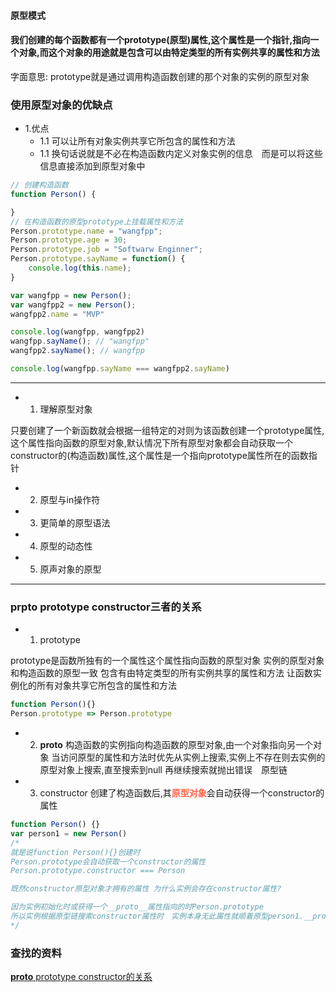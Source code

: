 #### 原型模式


#### 我们创建的每个函数都有一个prototype(原型)属性,这个属性是一个指针,指向一个对象,而这个对象的用途就是包含可以由特定类型的所有实例共享的属性和方法
字面意思:
    prototype就是通过调用构造函数创建的那个对象的实例的原型对象

### 使用原型对象的优缺点
- 1.优点
    - 1.1 可以让所有对象实例共享它所包含的属性和方法
    - 1.1 换句话说就是不必在构造函数内定义对象实例的信息　而是可以将这些信息直接添加到原型对象中 
```javascript
// 创建构造函数
function Person() {

}
// 在构造函数的原型prototype上挂载属性和方法
Person.prototype.name = "wangfpp";
Person.prototype.age = 30;
Person.prototype.job = "Softwarw Enginner";
Person.prototype.sayName = function() {
    console.log(this.name);
}

var wangfpp = new Person();
var wangfpp2 = new Person();
wangfpp2.name = "MVP"

console.log(wangfpp, wangfpp2)
wangfpp.sayName(); // "wangfpp"
wangfpp2.sayName(); // wangfpp

console.log(wangfpp.sayName === wangfpp2.sayName)

```
<hr/>

- 1. 理解原型对象

只要创建了一个新函数就会根据一组特定的对则为该函数创建一个prototype属性,这个属性指向函数的原型对象,默认情况下所有原型对象都会自动获取一个constructor的(构造函数)属性,这个属性是一个指向prototype属性所在的函数指针

- 2. 原型与in操作符


- 3. 更简单的原型语法


- 4. 原型的动态性


- 5. 原声对象的原型


<hr/>

### __prpto__ prototype constructor三者的关系

- 1. prototype

prototype是函数所独有的一个属性这个属性指向函数的原型对象
实例的原型对象和构造函数的原型一致
包含有由特定类型的所有实例共享的属性和方法
让函数实例化的所有对象共享它所包含的属性和方法
```javascript
function Person(){}
Person.prototype => Person.prototype
```

- 2. __proto__
构造函数的实例指向构造函数的原型对象,由一个对象指向另一个对象
当访问原型的属性和方法时优先从实例上搜索,实例上不存在则去实例的原型对象上搜索,直至搜索到null 再继续搜索就抛出错误　原型链

- 3. constructor
创建了构造函数后,其<strong style="color:tomato">原型对象</strong>会自动获得一个constructor的属性
```javascript
function Person() {}
var person1 = new Person()
/*
就是说function Person(){}创建时
Person.prototype会自动获取一个constructor的属性
Person.prototype.constructor === Person

既然constructor原型对象才拥有的属性 为什么实例会存在constructor属性?

因为实例初始化时或获得一个__proto__属性指向的时Person.prototype
所以实例根据原型链搜索constructor属性时　实例本身无此属性就顺着原型person1.__proto__ => Person.prototype
*/

```

### 查找的资料
[__proto__ prototype constructor的关系](https://blog.csdn.net/cc18868876837/article/details/81211729)